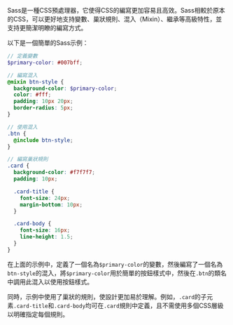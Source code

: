 

Sass是一種CSS預處理器，它使得CSS的編寫更加容易且高效。Sass相較於原本的CSS，可以更好地支持變數、巢狀規則、混入（Mixin）、繼承等高級特性，並支持更簡潔明瞭的編寫方式。

以下是一個簡單的Sass示例：

```scss
// 定義變數
$primary-color: #007bff;

// 編寫混入
@mixin btn-style {
  background-color: $primary-color;
  color: #fff;
  padding: 10px 20px;
  border-radius: 5px;
}

// 使用混入
.btn {
  @include btn-style;
}

// 編寫巢狀規則
.card {
  background-color: #f7f7f7;
  padding: 10px;

  .card-title {
    font-size: 24px;
    margin-bottom: 10px;
  }

  .card-body {
    font-size: 16px;
    line-height: 1.5;
  }
}
```

在上面的示例中，定義了一個名為`$primary-color`的變數，然後編寫了一個名為`btn-style`的混入，將`$primary-color`用於簡單的按鈕樣式中，然後在`.btn`的類名中調用此混入以使用按鈕樣式。

同時，示例中使用了巢狀的規則，使設計更加易於理解。例如，`.card`的子元素`.card-title`和`.card-body`均可在`.card`規則中定義，且不需使用多個CSS層級以明確指定每個規則。
